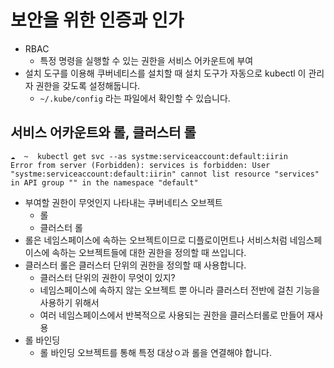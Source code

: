 # 보안을 위한 인증과 인가
- RBAC
	- 특정 명령을 실행할 수 있는 권한을 서비스 어카운트에 부여
- 설치 도구를 이용해 쿠버네티스를 설치할 때 설치 도구가 자동으로 kubectl 이 관리자 권한을 갖도록 설정해둡니다.
	- `~/.kube/config` 라는 파일에서 확인할 수 있습니다.
## 서비스 어카운트와 롤, 클러스터 롤
```
☁  ~  kubectl get svc --as systme:serviceaccount:default:iirin
Error from server (Forbidden): services is forbidden: User "systme:serviceaccount:default:iirin" cannot list resource "services" in API group "" in the namespace "default"
```
- 부여할 권한이 무엇인지 나타내는 쿠버네티스 오브젝트
	- 롤
	- 클러스터 롤
- 롤은 네임스페이스에 속하는 오브젝트이므로 디플로이먼트나 서비스처럼 네임스페이스에 속하는 오브젝트들에 대한 권한을 정의할 때 쓰입니다.
- 클러스터 롤은 클러스터 단위의 권한을 정의할 때 사용합니다.
	- 클러스터 단위의 권한이 무엇이 있지?
	- 네임스페이스에 속하지 않는 오브젝트 뿐 아니라 클러스터 전반에 걸친 기능을 사용하기 위해서
	- 여러 네임스페이스에서 반복적으로 사용되는 권한을 클러스터롤로 만들어 재사용
- 롤 바인딩
	- 롤 바인딩 오브젝트를 통해 특정 대상ㅇ과 롤을 연결해야 합니다.